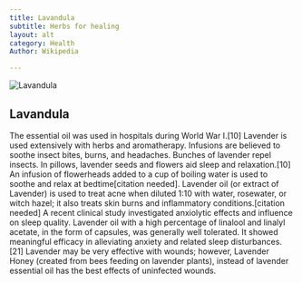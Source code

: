 ```yaml
---
title: Lavandula
subtitle: Herbs for healing
layout: alt
category: Health
Author: Wikipedia

---
```


![Lavandula]({{site.baseurl}}/img/health/lavandula.jpg)

## Lavandula

The essential oil was used in hospitals during World War I.[10]
Lavender is used extensively with herbs and aromatherapy. Infusions are believed to soothe insect bites, burns, and headaches. Bunches of lavender repel insects. In pillows, lavender seeds and flowers aid sleep and relaxation.[10] An infusion of flowerheads added to a cup of boiling water is used to soothe and relax at bedtime[citation needed]. Lavender oil (or extract of Lavender) is used to treat acne when diluted 1:10 with water, rosewater, or witch hazel; it also treats skin burns and inflammatory conditions.[citation needed]
A recent clinical study investigated anxiolytic effects and influence on sleep quality. Lavender oil with a high percentage of linalool and linalyl acetate, in the form of capsules, was generally well tolerated. It showed meaningful efficacy in alleviating anxiety and related sleep disturbances.[21]
Lavender may be very effective with wounds; however, Lavender Honey (created from bees feeding on lavender plants), instead of lavender essential oil has the best effects of uninfected wounds.